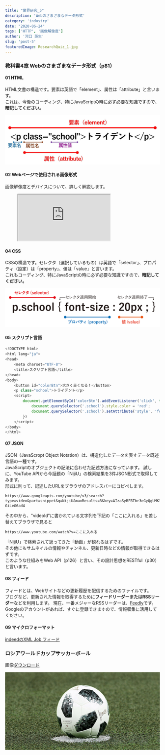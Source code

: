 ```yaml
---
title: "業界研究_5"
description: 'Webのさまざまなデータ形式'
category: 'industry'
date: "2020-06-24"
tags: ['HTTP', '画像解像度']
author: '河口 英生'
slug: 'post-5'
featuredImage: ResearchQuiz_1.jpg
---
```

<div class="post-section">
<h3 class="title is-5" >教科書4章 Webのさまざまなデータ形式（p81）</h3>
<h4 class="title is-6">01 HTML</h4>

HTML文書の構造です。要素は英語で「element」、属性は「attribute」と言います。  
これは、今後のコーディング、特にJavaScriptの時に必ず必要な知識ですので、__暗記してください。__

![要素と属性](../../images/html_elements.jpg)

<h4 class="title is-6">02 Webページで使用される画像形式</h4>

画像解像度とデバイスについて、詳しく解説します。

<figure class="is-fullwidth slide">
  <iframe src="https://drive.google.com/file/d/1MSpyvRRfp-MNc7BVZKAYIELQf-1FjMWO/preview"></iframe>
</figure>

<h4 class="title is-6">04 CSS</h4>

CSSの構造です。セレクタ（選択しているもの）は英語で「selector」、プロパティ（設定）は「property」、値は「value」と言います。  
これもコーディング、特にJavaScriptの時に必ず必要な知識ですので、__暗記してください。__

![セレクタとプロパティ](../../images/css-slector.jpg)

<h4 class="title is-6">05 スクリプト言語</h4>

```javascript
<!DOCTYPE html>
<html lang="ja">
<head>
    <meta charset="UTF-8">
    <title>スクリプト言語</title>
</head>
<body>
    <button id="colorBtn">大きく赤くなる！</button>
    <p class="school">トライデント</p>
    <script>
        document.getElementById('colorBtn').addEventListener('click', function() {
            document.querySelector('.school').style.color = 'red';
            document.querySelector('.school').setAttribute('style', 'font-size:3em')
        })
    </script>
</body>
</html>
```

<h4 class="title is-6">07 JSON</h4>

JSON（JavaScropt Object Notation）は、構造化したデータを表すデータ既述言語の一種です。  
JavaScriptのオブジェクトの記法に合わせた記述方法になっています。
試しに、YouTube APIから今話題の「NijiU」の検索結果を3件JSON形式で取得してみます。  
形式に則って、記述したURLをブラウザのアドレスバーにコピペします。

```url
https://www.googleapis.com/youtube/v3/search?type=video&part=snippet&q=NijiU&maxResults=3&key=AIzaSyBFBTbr3eGyQgUMKlDMWtnEO-GiLeG6ad4
```
その中から、"videoId"に書かれている文字列を下記の「ここに入れる」を差し替えてブラウザで見ると

```url
https://www.youtube.com/watch?v=ここに入れる
```
「NijiU」で検索されて返ってきた「動画」が観れるはずです。  
その他にもサムネイルの情報やチャンネル、更新日時などの情報が取得できるはずです。  
このような仕組みをWeb API（p126）と言い、その設計思想をRESTful（p30）と言います。

<h4 class="title is-6">08 フィード</h4>

フィードとは、Webサイトなどの更新履歴を配信するためのファイルです。  
ブログなど、更新された情報を取得するために**フィードリーダーまたはRSSリーダー**などを利用します。
現在、一番メジャーなRSSリーダーは、[Feedly](https://feedly.com/i/welcome)です。  
Googleのアカウントがあれば、すぐに登録できますので、情報収集に活用してください。

<h4 class="title is-6">09 マイクロフォーマット</h4>

[indeedのXML Job フィード](https://techdocs.indeedeng.io/jp/xml-job-feed/)

</div>

<div class="post-section">
<h3 class="title is-5">ロシアワールドカップサッカーボール</h3>

画像[ダウンロード](https://drive.google.com/file/d/1kEZgK4f7132y6Y5YoXp5Dhy9_xuNGmFn/view?usp=sharing)  

![サッカーボール](../../images/football.jpg)
</div>